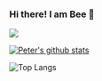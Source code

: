 ### Hi there! I am Bee 👋

<p align="left"> <img src="https://komarev.com/ghpvc/?username=mbumblebee&label=MyProfileViews&color=blue&style=plastic%22%20alt=%22mbumblebee" /> </p>

[![Peter's github stats](https://github-readme-stats.vercel.app/api?username=mbumblebee)](https://github.com/anuraghazra/github-readme-stats)

![Top Langs](https://github-readme-stats.vercel.app/api/top-langs/?username=mbumblebee&layout=compact)
